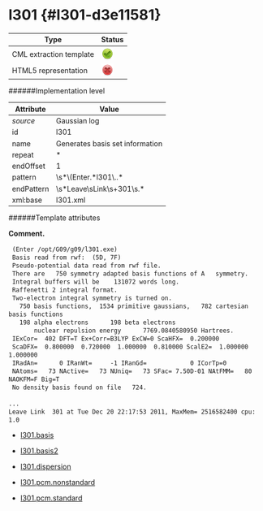 # l301 {#l301-d3e11581}


| Type                                                                                                                                                | Status                                                                                                                                              |
|----|----|
| CML extraction template                                                                                                                             | ![](/imgs/Total.png)                                                                                                                                |
| HTML5 representation                                                                                                                                | ![](/imgs/None.png)                                                                                                                                 |

######Implementation level

| Attribute                                                                                                                                           | Value                                                                                                                                               |
|----|----|
| *source*                                                                                                                                            | Gaussian log                                                                                                                                        |
| id                                                                                                                                                  | l301                                                                                                                                                |
| name                                                                                                                                                | Generates basis set information                                                                                                                     |
| repeat                                                                                                                                              | \*                                                                                                                                                  |
| endOffset                                                                                                                                           | 1                                                                                                                                                   |
| pattern                                                                                                                                             | \\s\*\\(Enter.\*l301\\..\*                                                                                                                          |
| endPattern                                                                                                                                          | \\s\*Leave\\sLink\\s+301\\s.\*                                                                                                                      |
| xml:base                                                                                                                                            | l301.xml                                                                                                                                            |

######Template attributes

**Comment.**

     (Enter /opt/G09/g09/l301.exe)
     Basis read from rwf:  (5D, 7F)
     Pseudo-potential data read from rwf file.
     There are   750 symmetry adapted basis functions of A   symmetry.
     Integral buffers will be    131072 words long.
     Raffenetti 2 integral format.
     Two-electron integral symmetry is turned on.
       750 basis functions,  1534 primitive gaussians,   782 cartesian basis functions
       198 alpha electrons      198 beta electrons
           nuclear repulsion energy      7769.0840580950 Hartrees.
     IExCor=  402 DFT=T Ex+Corr=B3LYP ExCW=0 ScaHFX=  0.200000
     ScaDFX=  0.800000  0.720000  1.000000  0.810000 ScalE2=  1.000000  1.000000
     IRadAn=      0 IRanWt=     -1 IRanGd=            0 ICorTp=0
     NAtoms=   73 NActive=   73 NUniq=   73 SFac= 7.50D-01 NAtFMM=   80 NAOKFM=F Big=T
     No density basis found on file   724.

    ...
    Leave Link  301 at Tue Dec 20 22:17:53 2011, MaxMem= 2516582400 cpu:       1.0
      

-   [l301.basis](/out/md/cml/gaussian_log/l301.basis-d3e11588.md)

<!-- -->

-   [l301.basis2](/out/md/cml/gaussian_log/l301.basis2-d3e11876.md)

<!-- -->

-   [l301.dispersion](/out/md/cml/gaussian_log/l301.dispersion-d3e12567.md)

<!-- -->

-   [l301.pcm.nonstandard](/out/md/cml/gaussian_log/l301.pcm.nonstandard-d3e12595.md)

<!-- -->

-   [l301.pcm.standard](/out/md/cml/gaussian_log/l301.pcm.standard-d3e12638.md)



